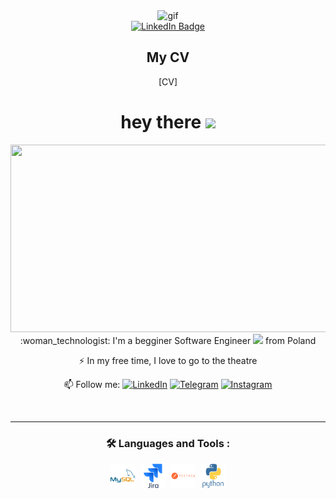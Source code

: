 <div id="header" align="center">
<img src="https://github.com/AnastasiaOgievich/AnastasiaOgievich/blob/main/gif.gif" alt="gif" width="300"/>
</div>
<div id="badges" align="center">
  <a href="https://www.linkedin.com/in/anastasiia-ogievich/">
    <img src="https://img.shields.io/badge/LinkedIn-blue?style=for-the-badge&logo=linkedin&logoColor=white" alt="LinkedIn Badge"/>
  </a>
  
## My CV
[CV] 

  <h1>
  hey there
  <img src="https://media.giphy.com/media/hvRJCLFzcasrR4ia7z/giphy.gif" width="30px"/>
</h1>

<div align="center">
  <img src="https://media.giphy.com/media/dWesBcTLavkZuG35MI/giphy.gif" width="600" height="300"/>
</div>
:woman_technologist: I'm a begginer Software Engineer <img src="https://media.giphy.com/media/WUlplcMpOCEmTGBtBW/giphy.gif" width="30"> from Poland


 :zap: In my free time, I love to go to the theatre

 :mailbox: Follow me:
[![LinkedIn](https://img.shields.io/badge/-LinkedIn-090909?style=for-the-badge&logo=linkedin&logoColor=007BB6)](https://www.linkedin.com/in/anastasiia-ogievich/)
[![Telegram](https://img.shields.io/badge/-Telegram-090909?style=for-the-badge&logo=telegram&logoColor=27A0D9)](https://t.me/an_resz)
[![Instagram](https://img.shields.io/badge/-Instagram-090909?style=for-the-badge&logo=instagram&logoColor=B4068E)](https://www.instagram.com/aan.resz_)

  <div id="badges">
<img src="https://komarev.com/ghpvc/?username=AnastasiaOgievich&style=flat-square&color=blue" alt=""/>
  </div>

---

### :hammer_and_wrench: Languages and Tools :
<div>
  <img src="https://github.com/devicons/devicon/blob/master/icons/mysql/mysql-original-wordmark.svg" title="MySQL"  alt="MySQL" width="40" height="40"/>&nbsp;
  <img src="https://github.com/devicons/devicon/blob/master/icons/jira/jira-original-wordmark.svg" title="Jira" alt="Jira" width="40" height="40"/>&nbsp;
   <img src="https://github.com/devicons/devicon/blob/master/icons/postman/postman-original-wordmark.svg" title="Postman" alt="Postman" width="40" height="40"/>&nbsp;
  <img src="https://github.com/devicons/devicon/blob/master/icons/python/python-original-wordmark.svg" title="Python" **alt="Python" width="40" height="40"/>
</div>

